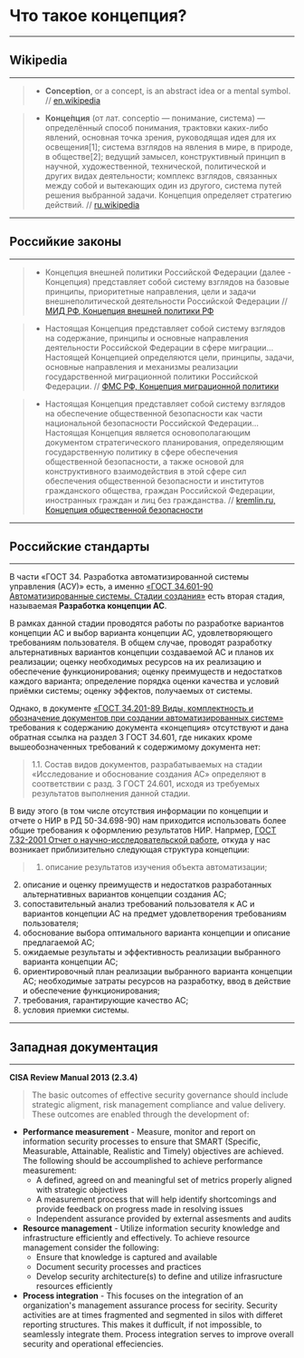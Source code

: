 # Что такое концепция?

***
## Wikipedia
***

> * __Conception__, or a concept, is an abstract idea or a mental symbol. 
// [en.wikipedia](http://en.wikipedia.org/wiki/Conception)



> * __Конце́пция__ (от лат. conceptio — понимание, система) — определённый способ понимания, трактовки каких-либо явлений, основная точка зрения, руководящая идея для их освещения[1]; система взглядов на явления в мире, в природе, в обществе[2]; ведущий замысел, конструктивный принцип в научной, художественной, технической, политической и других видах деятельности; комплекс взглядов, связанных между собой и вытекающих один из другого, система путей решения выбранной задачи. Концепция определяет стратегию действий. 
// [ru.wikipedia](http://ru.wikipedia.org/wiki/%D0%9A%D0%BE%D0%BD%D1%86%D0%B5%D0%BF%D1%86%D0%B8%D1%8F)

***
## Российкие законы
***

> * Концепция внешней политики Российской Федерации (далее - Концепция) представляет собой систему взглядов на базовые принципы, приоритетные направления, цели и задачи внешнеполитической деятельности Российской Федерации
// [МИД РФ, Концепция внешней политики РФ](http://www.mid.ru/brp_4.nsf/0/6D84DDEDEDBF7DA644257B160051BF7F)


> * Настоящая Концепция представляет собой систему взглядов на 
содержание, принципы и основные направления деятельности Российской 
Федерации в сфере миграции... Настоящей Концепцией определяются цели, принципы, задачи, основные направления и механизмы реализации государственной миграционной политики Российской Федерации. 
// [ФМС РФ, Концепция миграционной политики](http://www.fms.gov.ru/upload/iblock/07c/kgmp.pdf)


> * Настоящая Концепция представляет собой систему взглядов на обеспечение общественной безопасности как части национальной безопасности Российской Федерации... Настоящая Концепция является основополагающим документом стратегического планирования, определяющим государственную политику в сфере обеспечения общественной безопасности, а также основой для конструктивного взаимодействия в этой сфере сил обеспечения общественной безопасности и институтов гражданского общества, граждан Российской Федерации, иностранных граждан и лиц без гражданства.
// [kremlin.ru, Концепция общественной безопасности](http://kremlin.ru/acts/19653)

***
## Российские стандарты
***
В части «ГОСТ 34. Разработка автоматизированной системы управления (АСУ)» есть, а именно [«ГОСТ 34.601-90 Автоматизированные системы. Стадии создания»](http://it-gost.ru/content/view/56/40) есть вторая стадия, называемая __Разработка концепции АС__.

В рамках данной стадии проводятся работы по разработке вариантов концепции АС и выбор варианта концепции АС, удовлетворяющего требованиям пользователя. В общем случае, проводят разработку альтернативных вариантов концепции создаваемой АС и планов их реализации; оценку необходимых ресурсов на их реализацию и обеспечение функционирования; оценку преимуществ и недостатков каждого варианта; определение порядка оценки качества и условий приёмки системы; оценку эффектов, получаемых от системы.

Однако, в документе [«ГОСТ 34.201-89 Виды, комплектность и обозначение документов при создании автоматизированных систем»](http://it-gost.ru/content/view/55/40) требования к содержанию документа «концепция» отсутствуют и дана обратная ссылка на раздел 3 ГОСТ 34.601, где никаких кроме вышеобозначенных требований к содержимому документа нет:

> 1.1. Состав видов документов, разрабатываемых на стадии «Исследование и обоснование создания АС» определяют в соответствии с разд. 3 ГОСТ 24.601, исходя из требуемых результатов выполнения данной стадии.

В виду этого (в том числе отсутствия информации по концепции и отчете о НИР в РД 50-34.698-90) нам приходится использовать более общие требования к оформлению результатов НИР. Напрмер, [ГОСТ 7.32-2001 Отчет о научно-исследовательской работе](http://nauka.kz/upload/files/17._GOST_7.32-2001.pdf), откуда у нас возникает приблизительно следующая структура концепции:


> 1. описание результатов изучения объекта автоматизации;
2. описание и оценку преимуществ и недостатков разработанных альтернативных вариантов концепции создания АС;
3. сопоставительный анализ требований пользователя к АС и вариантов концепции АС на предмет удовлетворения требованиям пользователя;
4. обоснование выбора оптимального варианта концепции и описание предлагаемой АС;
5. ожидаемые результаты и эффективность реализации выбранного варианта концепции АС;
6. ориентировочный план реализации выбранного варианта концепции АС;
необходимые затраты ресурсов на разработку, ввод в действие и обеспечение функционирования;
7. требования, гарантирующие качество АС;
8. условия приемки системы.

***
## Западная документация
***

__CISA Review Manual 2013 (2.3.4)__

> The basic outcomes of effective security governance should include strategic aligment, risk management compliance and value delivery. These outcomes are enabled through the development of:
* __Performance measurement__ - Measure, monitor and report on information security processes to ensure that SMART (Specific, Measurable, Attainable, Realistic and Timely) objectives are achieved. The following should be accoumplished to achieve performance measurement:
  * A defined, agreed on and meaningful set of metrics properly aligned with strategic objectives
  * A measurement process that will help identify shortcomings and provide feedback on progress made in resolving issues
  * Independent assurance provided by external assesments and audits 
* __Resource management__ - Utilize information security knowledge and infrastructure efficiently and effectively. To achieve resource management consider the following:
  * Ensure that knowledge is captured and available
  * Document security processes and practices
  * Develop security architecture(s) to define and utilize infrasructure resources efficiently
* __Process integration__ - This focuses on the integration of an organization's management assurance process for secirity. Security activities are at times fragmented and segmented in silos with differet reporting structures. This makes it dufficult, if not impossible, to seamlessly integrate them. Process integration serves to improve overall security and operational effeciencies.
